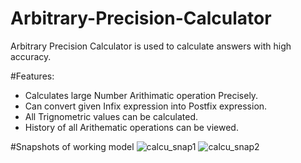 # Arbitrary-Precision-Calculator
Arbitrary Precision Calculator is used to calculate answers with high accuracy.

#Features:
* Calculates large Number Arithimatic operation Precisely.
* Can convert given Infix expression into Postfix expression.
* All Trignometric values can be calculated.
* History of all Arithematic operations can be viewed.

#Snapshots of working model
![calcu_snap1](https://user-images.githubusercontent.com/67789796/127736905-e95b11cb-90f3-4c08-9c29-31beb44aac8f.png)
![calcu_snap2](https://user-images.githubusercontent.com/67789796/127736907-787fb3d6-ff4d-4d46-b927-6f6a47670731.png)

